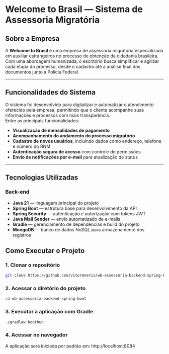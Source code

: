 # Welcome to Brasil — Sistema de Assessoria Migratória

## Sobre a Empresa

A **Welcome to Brasil** é uma empresa de assessoria migratória especializada em auxiliar estrangeiros no processo de obtenção da cidadania brasileira.  
Com uma abordagem humanizada, o escritório busca simplificar e agilizar cada etapa do processo, desde o cadastro até a análise final dos documentos junto à Polícia Federal.

---

## Funcionalidades do Sistema

O sistema foi desenvolvido para digitalizar e automatizar o atendimento oferecido pela empresa, permitindo que o cliente acompanhe suas informações e processos com mais transparência.  
Entre as principais funcionalidades:

- **Visualização de mensalidades de pagamento**  
- **Acompanhamento do andamento do processo migratório**  
- **Cadastro de novos usuários**, incluindo dados como endereço, telefone e número do RNM  
- **Autenticação segura de acesso** com controle de permissões  
- **Envio de notificações por e-mail** para atualização de status  

---

## Tecnologias Utilizadas

### Back-end
- **Java 21** — linguagem principal do projeto  
- **Spring Boot** — estrutura base para desenvolvimento da API  
- **Spring Security** — autenticação e autorização com tokens JWT  
- **Java Mail Sender** — envio automatizado de e-mails  
- **Gradle** — gerenciamento de dependências e build do projeto  
- **MongoDB** — banco de dados NoSQL para armazenamento dos registros

## Como Executar o Projeto

### 1. Clonar o repositório
```bash
git clone https://github.com/vitormneris/wb-assessoria-backend-spring-boot.git
 ```
### 2. Acessar o diretório do projeto
```bash
cd wb-assessoria-backend-spring-boot
 ```
### 3. Executar a aplicação com Gradle
```bash
./gradlew bootRun
 ```
### 4. Acessar no navegador
A aplicação será iniciada por padrão em:
http://localhost:8084
